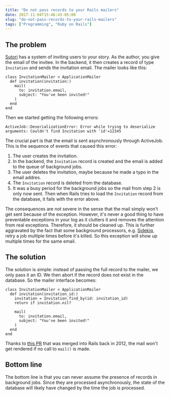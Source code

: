 ```yaml
---
title: "Do not pass records to your Rails mailers"
date: 2017-11-04T15:46:43-05:00
slug: "do-not-pass-records-to-your-rails-mailers"
tags: ["Programming", "Ruby on Rails"]
---
```


## The problem
[Sutori](https://www.sutori.com) has a system of inviting users to your story.
As the author, you give the email of the invitee. In the backend, it then
creates a record of type `Invitation` and sends the invitation email. The mailer
looks like this:

    class InvitationMailer < ApplicationMailer
      def invitation(invitation:)
        mail(
          to: invitation.email,
          subject: "You've been invited!"
        )
      end
    end

Then we started getting the following errors:

    ActiveJob::DeserializationError: Error while trying to deserialize
    arguments: Couldn't find Invitation with 'id'=12345

The crucial part is that the email is sent asynchronously through ActiveJob.
This is the sequence of events that caused this error:

1. The user creates the invitation.
2. In the backend, the `Invitation` record is created and the email is added to
   the queue of background jobs.
3. The user deletes the invitation, maybe because he made a typo in the email
   addres.
4. The `Invitation` record is deleted from the database.
5. It was a busy period for the background jobs so the mail from step 2 is only
   now sent. Then when Rails tries to load the `Invitation` record from the
   database, it fails with the error above.

The consequences are not severe in the sense that the mail simply won't get sent
because of the exception. However, it's never a good thing to have preventable
exceptions in your log as it clutters it and removes the attention from real
exceptions. Therefore, it should be cleaned up. This is further aggravated by
the fact that some background processors, e.g.
[Sidekiq](https://github.com/mperham/sidekiq), retry a job multiple times before
it's killed. So this exception will show up multiple times for the same email.

## The solution
The solution is simple: instead of passing the full record to the mailer, we
only pass it an ID. We then abort if the record does not exist in the database.
So the mailer interface becomes:

    class InvitationMailer < ApplicationMailer
      def invitation(invitation_id:)
        invitation = Invitation.find_by(id: invitation_id)
        return if invitation.nil?

        mail(
          to: invitation.email,
          subject: "You've been invited!"
        )
      end
    end

Thanks to [this PR](https://github.com/rails/rails/pull/8048) that was merged
into Rails back in 2012, the mail won't get rendered if no call to `mail()` is
made.

## Bottom line
The bottom line is that you can never assume the presence of records in
background jobs. Since they are processed asynchronously, the state of the
database will likely have changed by the time the job is processed.
